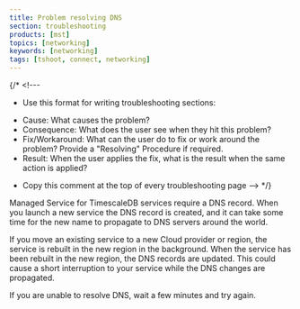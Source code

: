 ```yaml
---
title: Problem resolving DNS
section: troubleshooting
products: [mst]
topics: [networking]
keywords: [networking]
tags: [tshoot, connect, networking]
---
```


{/* <!---
* Use this format for writing troubleshooting sections:
 - Cause: What causes the problem?
 - Consequence: What does the user see when they hit this problem?
 - Fix/Workaround: What can the user do to fix or work around the problem? Provide a "Resolving" Procedure if required.
 - Result: When the user applies the fix, what is the result when the same action is applied?
* Copy this comment at the top of every troubleshooting page
--> */}

Managed Service for TimescaleDB services require a DNS record. When you launch a
new service the DNS record is created, and it can take some time for the new
name to propagate to DNS servers around the world.

If you move an existing service to a new Cloud provider or region, the service
is rebuilt in the new region in the background. When the service has been
rebuilt in the new region, the DNS records are updated. This could cause a short
interruption to your service while the DNS changes are propagated.

If you are unable to resolve DNS, wait a few minutes and try again.
